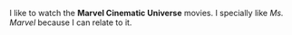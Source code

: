 I like to watch the __Marvel Cinematic Universe__ movies. I specially like _Ms. Marvel_ because I can relate to it.
